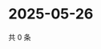 # 2025-05-26

共 0 条

<!-- BEGIN ZHIHUVIDEO -->
<!-- 最后更新时间 Mon May 26 2025 12:18:01 GMT+0800 (China Standard Time) -->

<!-- END ZHIHUVIDEO -->
